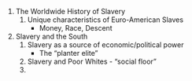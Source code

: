 
1. The Worldwide History of Slavery
	1. Unique characteristics of Euro-American Slaves
		- Money, Race, Descent
2. Slavery and the South
	1. Slavery as a source of economic/political power
		- The “planter elite”
	2. Slavery and Poor Whites - “social floor”
	3. 